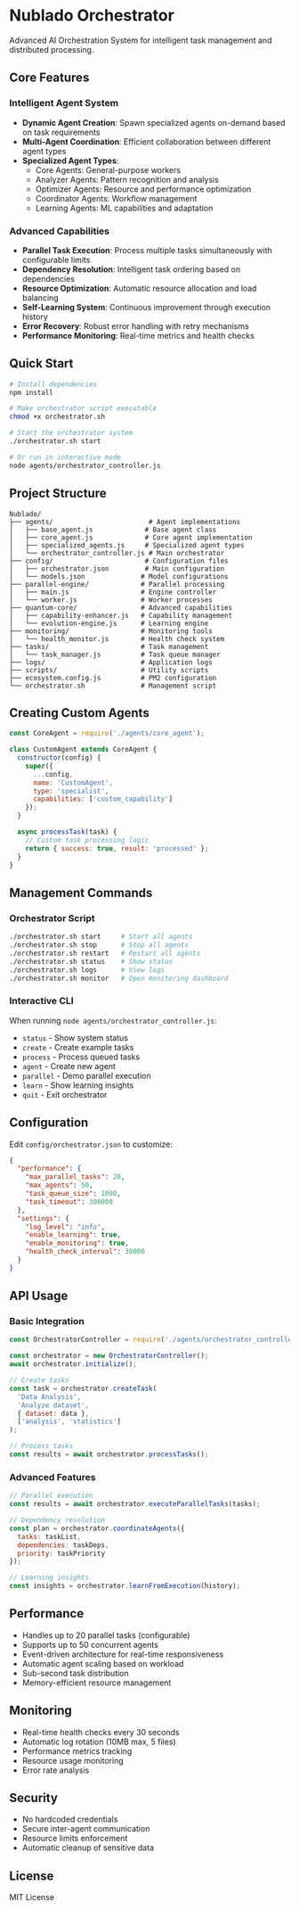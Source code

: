 # Nublado Orchestrator

Advanced AI Orchestration System for intelligent task management and distributed processing.

## Core Features

### Intelligent Agent System
- **Dynamic Agent Creation**: Spawn specialized agents on-demand based on task requirements
- **Multi-Agent Coordination**: Efficient collaboration between different agent types
- **Specialized Agent Types**:
  - Core Agents: General-purpose workers
  - Analyzer Agents: Pattern recognition and analysis
  - Optimizer Agents: Resource and performance optimization
  - Coordinator Agents: Workflow management
  - Learning Agents: ML capabilities and adaptation

### Advanced Capabilities
- **Parallel Task Execution**: Process multiple tasks simultaneously with configurable limits
- **Dependency Resolution**: Intelligent task ordering based on dependencies
- **Resource Optimization**: Automatic resource allocation and load balancing
- **Self-Learning System**: Continuous improvement through execution history
- **Error Recovery**: Robust error handling with retry mechanisms
- **Performance Monitoring**: Real-time metrics and health checks

## Quick Start

```bash
# Install dependencies
npm install

# Make orchestrator script executable
chmod +x orchestrator.sh

# Start the orchestrator system
./orchestrator.sh start

# Or run in interactive mode
node agents/orchestrator_controller.js
```

## Project Structure

```
Nublado/
├── agents/                        # Agent implementations
│   ├── base_agent.js             # Base agent class
│   ├── core_agent.js             # Core agent implementation
│   ├── specialized_agents.js     # Specialized agent types
│   └── orchestrator_controller.js # Main orchestrator
├── config/                       # Configuration files
│   ├── orchestrator.json         # Main configuration
│   └── models.json              # Model configurations
├── parallel-engine/             # Parallel processing
│   ├── main.js                  # Engine controller
│   └── worker.js                # Worker processes
├── quantum-core/                # Advanced capabilities
│   ├── capability-enhancer.js   # Capability management
│   └── evolution-engine.js      # Learning engine
├── monitoring/                  # Monitoring tools
│   └── health_monitor.js        # Health check system
├── tasks/                       # Task management
│   └── task_manager.js          # Task queue manager
├── logs/                        # Application logs
├── scripts/                     # Utility scripts
├── ecosystem.config.js          # PM2 configuration
└── orchestrator.sh              # Management script
```

## Creating Custom Agents

```javascript
const CoreAgent = require('./agents/core_agent');

class CustomAgent extends CoreAgent {
  constructor(config) {
    super({
      ...config,
      name: 'CustomAgent',
      type: 'specialist',
      capabilities: ['custom_capability']
    });
  }

  async processTask(task) {
    // Custom task processing logic
    return { success: true, result: 'processed' };
  }
}
```

## Management Commands

### Orchestrator Script
```bash
./orchestrator.sh start     # Start all agents
./orchestrator.sh stop      # Stop all agents
./orchestrator.sh restart   # Restart all agents
./orchestrator.sh status    # Show status
./orchestrator.sh logs      # View logs
./orchestrator.sh monitor   # Open monitoring dashboard
```

### Interactive CLI
When running `node agents/orchestrator_controller.js`:
- `status` - Show system status
- `create` - Create example tasks
- `process` - Process queued tasks
- `agent` - Create new agent
- `parallel` - Demo parallel execution
- `learn` - Show learning insights
- `quit` - Exit orchestrator

## Configuration

Edit `config/orchestrator.json` to customize:

```json
{
  "performance": {
    "max_parallel_tasks": 20,
    "max_agents": 50,
    "task_queue_size": 1000,
    "task_timeout": 300000
  },
  "settings": {
    "log_level": "info",
    "enable_learning": true,
    "enable_monitoring": true,
    "health_check_interval": 30000
  }
}
```

## API Usage

### Basic Integration
```javascript
const OrchestratorController = require('./agents/orchestrator_controller');

const orchestrator = new OrchestratorController();
await orchestrator.initialize();

// Create tasks
const task = orchestrator.createTask(
  'Data Analysis',
  'Analyze dataset',
  { dataset: data },
  ['analysis', 'statistics']
);

// Process tasks
const results = await orchestrator.processTasks();
```

### Advanced Features
```javascript
// Parallel execution
const results = await orchestrator.executeParallelTasks(tasks);

// Dependency resolution
const plan = orchestrator.coordinateAgents({
  tasks: taskList,
  dependencies: taskDeps,
  priority: taskPriority
});

// Learning insights
const insights = orchestrator.learnFromExecution(history);
```

## Performance

- Handles up to 20 parallel tasks (configurable)
- Supports up to 50 concurrent agents
- Event-driven architecture for real-time responsiveness
- Automatic agent scaling based on workload
- Sub-second task distribution
- Memory-efficient resource management

## Monitoring

- Real-time health checks every 30 seconds
- Automatic log rotation (10MB max, 5 files)
- Performance metrics tracking
- Resource usage monitoring
- Error rate analysis

## Security

- No hardcoded credentials
- Secure inter-agent communication
- Resource limits enforcement
- Automatic cleanup of sensitive data

## License

MIT License